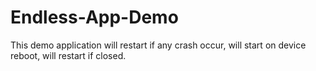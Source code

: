 # Endless-App-Demo
This demo application will restart if any crash occur, will start on device reboot, will restart if closed.
